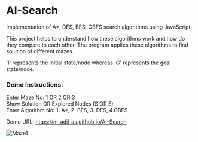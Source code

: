# AI-Search
Implementation of A*, DFS, BFS, GBFS search algorithms using JavaScript.

This project helps to understand how these algorithms work and how do they compare to each other. The program applies these algorithms to find solution of different mazes.

'I' represents the initial state/node whereas 'G' represents the goal state/node.

### Demo Instructions:
Enter Maze No: 1 OR 2 OR 3   
Show Solution OR Explored Nodes (S OR E)    
Enter Algorithm No: 1. A*, 2. BFS, 3. DFS, 4.GBFS    

Demo URL: https://m-adil-as.github.io/AI-Search

![Maze1](https://github.com/M-Adil-AS/AI-Search/assets/115668271/18dae440-dcf6-4138-b0ee-1c831bb56e7c)
